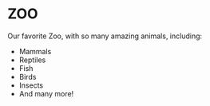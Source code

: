 # ZOO

Our favorite Zoo, with so many amazing animals, including:
- Mammals
- Reptiles
- Fish
- Birds
- Insects
- And many more!

